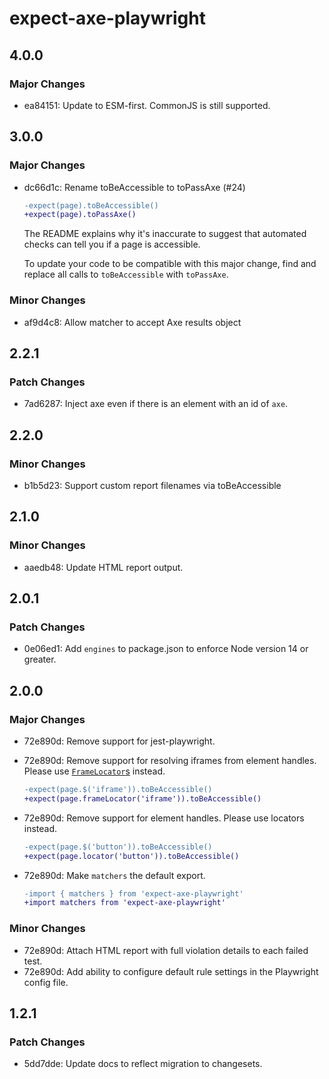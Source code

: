# expect-axe-playwright

## 4.0.0

### Major Changes

- ea84151: Update to ESM-first. CommonJS is still supported.

## 3.0.0

### Major Changes

- dc66d1c: Rename toBeAccessible to toPassAxe (#24)

  ```diff
  -expect(page).toBeAccessible()
  +expect(page).toPassAxe()
  ```

  The README explains why it's inaccurate to suggest that automated checks can
  tell you if a page is accessible.

  To update your code to be compatible with this major change, find and replace
  all calls to `toBeAccessible` with `toPassAxe`.

### Minor Changes

- af9d4c8: Allow matcher to accept Axe results object

## 2.2.1

### Patch Changes

- 7ad6287: Inject axe even if there is an element with an id of `axe`.

## 2.2.0

### Minor Changes

- b1b5d23: Support custom report filenames via toBeAccessible

## 2.1.0

### Minor Changes

- aaedb48: Update HTML report output.

## 2.0.1

### Patch Changes

- 0e06ed1: Add `engines` to package.json to enforce Node version 14 or greater.

## 2.0.0

### Major Changes

- 72e890d: Remove support for jest-playwright.
- 72e890d: Remove support for resolving iframes from element handles. Please use [`FrameLocator`s](https://playwright.dev/docs/api/class-framelocator) instead.

  ```diff
  -expect(page.$('iframe')).toBeAccessible()
  +expect(page.frameLocator('iframe')).toBeAccessible()
  ```

- 72e890d: Remove support for element handles. Please use locators instead.

  ```diff
  -expect(page.$('button')).toBeAccessible()
  +expect(page.locator('button')).toBeAccessible()
  ```

- 72e890d: Make `matchers` the default export.

  ```diff
  -import { matchers } from 'expect-axe-playwright'
  +import matchers from 'expect-axe-playwright'
  ```

### Minor Changes

- 72e890d: Attach HTML report with full violation details to each failed test.
- 72e890d: Add ability to configure default rule settings in the Playwright config file.

## 1.2.1

### Patch Changes

- 5dd7dde: Update docs to reflect migration to changesets.
